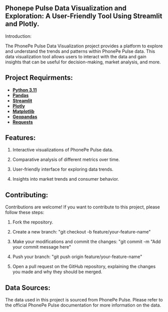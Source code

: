 ## Phonepe Pulse Data Visualization and Exploration: A User-Friendly Tool Using Streamlit and Plotly.

Introduction:

The PhonePe Pulse Data Visualization project provides a platform to explore and understand the trends and patterns within PhonePe Pulse data. This data visualization tool allows users to interact with the data and gain insights that can be useful for decision-making, market analysis, and more.

## Project Requirments:
- __[Python 3.11](https://www.google.com/search?q=docs.python.org)__ 
- __[Pandas](https://www.google.com/search?q=python+pandas)__
- __[Streamlit](https://www.google.com/search?q=python+streamlit)__
- __[Plotly](https://www.google.com/search?q=python+plotly)__
- __[Matplotlib](https://www.google.com/search?q=python+matplotlib)__
- __[Geopandas](https://www.google.com/search?q=python+geopandas)__
- __[Requests](https://www.google.com/search?q=python+requests)__


## Features:

1. Interactive visualizations of PhonePe Pulse data.

2. Comparative analysis of different metrics over time.

3. User-friendly interface for exploring data trends.

4. Insights into market trends and consumer behavior.

## Contributing:

Contributions are welcome! If you want to contribute to this project, please follow these steps:

1. Fork the repository.

2. Create a new branch: "git checkout -b feature/your-feature-name"

3. Make your modifications and commit the changes: "git commit -m "Add your commit message here"

4. Push your branch: "git push origin feature/your-feature-name"

5. Open a pull request on the GitHub repository, explaining the changes you made and why they should be merged.

## Data Sources:

The data used in this project is sourced from PhonePe Pulse. Please refer to the official PhonePe Pulse documentation for more information on the data.
